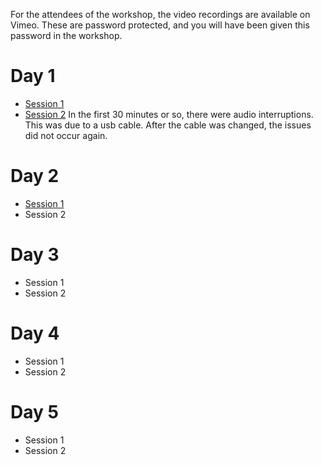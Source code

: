 For the attendees of the workshop, the video recordings are available on Vimeo.
These are password protected, and you will have been given this password in the workshop.

# Day 1

* [Session 1](https://vimeo.com/664403956)
* [Session 2](https://vimeo.com/664487047) In the first 30 minutes or so, there were audio interruptions. This was due to a usb cable. After the cable was changed, the issues did not occur again.

# Day 2

* [Session 1](https://vimeo.com/664932064)
* Session 2

# Day 3

* Session 1
* Session 2

# Day 4

* Session 1
* Session 2

# Day 5

* Session 1
* Session 2
